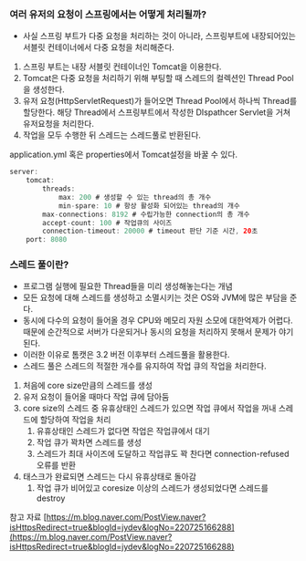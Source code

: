 ### 여러 유저의 요청이 스프링에서는 어떻게 처리될까?

- 사실 스프링 부트가 다중 요청을 처리하는 것이 아니라, 스프링부트에 내장되어있는 서블릿 컨테이너에서 다중 요청을 처리해준다.

1. 스프링 부트는 내장 서블릿 컨테이너인 Tomcat을 이용한다.
2. Tomcat은 다중 요청을 처리하기 위해 부팅할 때 스레드의 컬렉션인 Thread Pool을 생성한다.
3. 유저 요청(HttpServletRequest)가 들어오면 Thread Pool에서 하나씩 Thread를 할당한다. 해당 Thread에서 스프링부트에서 작성한 DIspathcer Servlet을 거쳐 유저요청을 처리한다.
4. 작업을 모두 수행한 뒤 스레드는 스레드풀로 반환된다.

application.yml 혹은 properties에서 Tomcat설정을 바꿀 수 있다.

```java
server:
	tomcat:
		threads:
			max: 200 # 생성할 수 있는 thread의 총 개수
			min-spare: 10 # 항상 활성화 되어있는 thread의 개수
		max-connections: 8192 # 수립가능한 connection의 총 개수
		accept-count: 100 # 작업큐의 사이즈
		connection-timeout: 20000 # timeout 판단 기준 시간, 20초
	port: 8080
```

### 스레드 풀이란?

- 프로그램 실행에 필요한 Thread들을 미리 생성해놓는다는 개념
- 모든 요청에 대해 스레드를 생성하고 소멸시키는 것은 OS와 JVM에 많은 부담을 준다.
- 동시에 다수의 요청이 들어올 경우 CPU와 메모리 자원 소모에 대한억제가 어렵다. 때문에 순간적으로 서버가 다운되거나 동시의 요청을 처리하지 못해서 문제가 야기된다.
- 이러한 이유로 톰캣은 3.2 버전 이후부터 스레드풀을 활용한다.
- 스레드 풀은 스레드의 적절한 개수를 유지하여 작업 큐의 작업을 처리한다.

1. 처음에 core size만큼의 스레드를 생성
2. 유저 요청이 들어올 때마다 작업 큐에 담아둠
3. core size의 스레드 중 유휴상태인 스레드가 있으면 작업 큐에서 작업을 꺼내 스레드에 할당하여 작업을 처리
    1. 유휴상태인 스레드가 없다면 작업은 작업큐에서 대기
    2. 작업 큐가 꽉차면 스레드를 생성
    3. 스레드가 최대 사이즈에 도달하고 작업큐도 꽉 찬다면 connection-refused 오류를 반환
4. 태스크가 완료되면 스레드는 다시 유휴상태로 돌아감
    1. 작업 큐가 비어있고 coresize 이상의 스레드가 생성되었다면 스레드를 destroy
    

참고 자료 [https://m.blog.naver.com/PostView.naver?isHttpsRedirect=true&blogId=jydev&logNo=220725166288](https://m.blog.naver.com/PostView.naver?isHttpsRedirect=true&blogId=jydev&logNo=220725166288)

